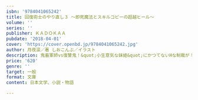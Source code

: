 ```yaml
---
isbn: '9784041065242'
title: 回復術士のやり直し３ ～即死魔法とスキルコピーの超越ヒール～
volume: ''
series: ''
publisher: ＫＡＤＯＫＡＡ
pubdate: '2018-04-01'
cover: 'https://cover.openbd.jp/9784041065242.jpg'
author: 月夜涙／著 しおこんぶ／イラスト
description: 鬼畜軍師vs復讐鬼！&quot;小生意気な妹姫&quot;にかつてないHな制裁が！？
price: '620'
genre: ''
target: 一般
format: 文庫
content: 日本文学、小説・物語

---
```

